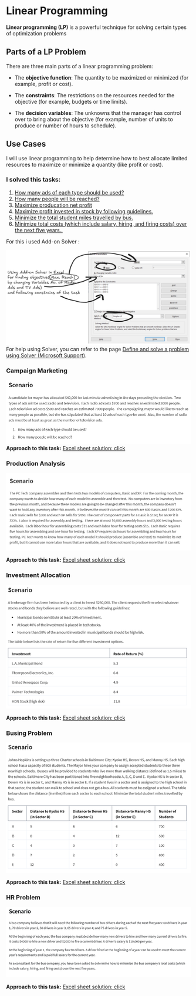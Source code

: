 # Linear Programming

**Linear programming (LP)** is a powerful technique for solving certain types of optimization problems

## Parts of a LP Problem

There are three main parts of a linear programming problem:

- The **objective function**: The quantity to be maximized or minimized (for example, profit or cost).
    
- The **constraints**: The restrictions on the resources needed for the objective (for example, budgets or time limits).
    
- The **decision variables**: The unknowns that the manager has control over to bring about the objective (for example, number of units to produce or number of hours to schedule).

## Use Cases

I will use linear programming to help determine how to best allocate limited resources to maximize or minimize a quantity (like profit or cost).

### I solved this tasks:

1. [How many ads of each type should be used?](#Campaign-Marketing)
2. [How many people will be reached?](#Campaign-Marketing)
3. [Maximize producation net profit](#Production-Analysis)
4. [Maximize profit invested in stock by following guidelines.](#Production-Analysis)
5. [Minimize the total student miles travelled by bus.](#Busing-Problem)
6. [Minimize total costs (which include salary, hiring, and firing costs) over the next five years..](#HR-Problem)




For this i used Add-on Solver : 



![Solver](/images/20250123190507.png)
For help using Solver, you can refer to the page [Define and solve a problem using Solver (Microsoft Support)](https://support.microsoft.com/en-us/office/define-and-solve-a-problem-by-using-solver-5d1a388f-079d-43ac-a7eb-f63e45925040).
### Campaign Marketing

![Task1](/images/172401.png)
**Approach to this task:**
[Excel sheet solution: click](https://thurse1-my.sharepoint.com/:x:/g/personal/137890_office365works_net/EXAVfbAEMfxPlvel03J7GLoBHE770gS6s4MWDdwQYW7Grw?e=DKHbR9)

### Production Analysis  
![Task2](/images/20250124171623.png)


**Approach to this task:**
[Excel sheet solution: click](https://thurse1-my.sharepoint.com/:x:/g/personal/137890_office365works_net/EXKHnoGr8gdOgc9RHcppP4YBct-bb_BeC7Rct_hBFXRQZw?e=WbbtB0)

### Investment Allocation
![Task2](/images/Picture1.png)


**Approach to this task:**
[Excel sheet solution: click](https://thurse1-my.sharepoint.com/:x:/g/personal/137890_office365works_net/EeA0blWsl1lCoHtUmkMjjLABmcfnZc1WeQtZ6qA-pdkJsQ?e=r0r5bt)

### Busing Problem  
![Task2](/images/Picture3.png)


**Approach to this task:**
[Excel sheet solution: click](https://thurse1-my.sharepoint.com/:x:/g/personal/137890_office365works_net/EUI0ezd5o0RDpX8HBJ7YT24Br4zrRyt49JIJx6k1f5k3_A?e=Mo16yc&nav=MTVfezFBOTYyOUNGLTg3QjktNEQ5NC1BRUExLTFDNUUzRTU4NzlDQX0)


### HR Problem  
![Task2](/images/Picture2.png)


**Approach to this task:**
[Excel sheet solution: click](https://thurse1-my.sharepoint.com/:x:/g/personal/137890_office365works_net/EUI0ezd5o0RDpX8HBJ7YT24Br4zrRyt49JIJx6k1f5k3_A?e=3HQMOp&nav=MTVfezM3MzA1NDU2LTk4NTQtNEQxQS1CM0JGLTE0MDgzOTVDQ0UxOX0)